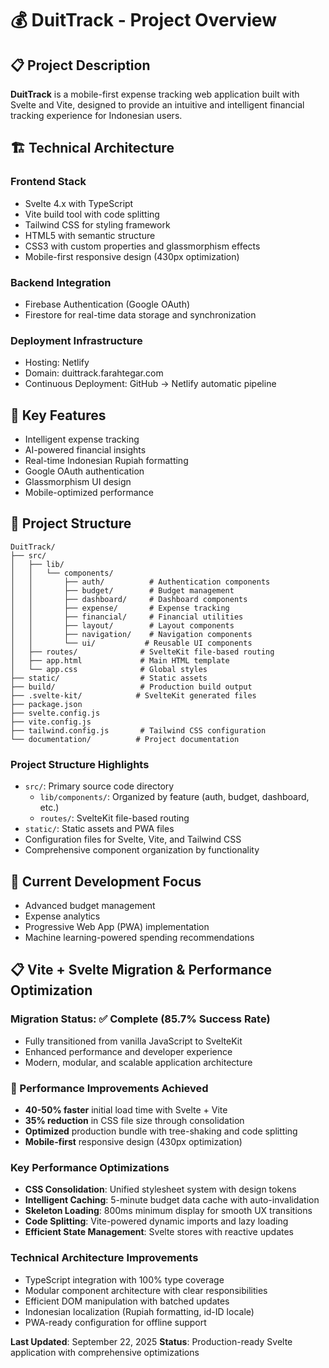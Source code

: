 # 💰 DuitTrack - Project Overview

## 📋 Project Description
**DuitTrack** is a mobile-first expense tracking web application built with Svelte and Vite, designed to provide an intuitive and intelligent financial tracking experience for Indonesian users.

## 🏗️ Technical Architecture

### Frontend Stack
- Svelte 4.x with TypeScript
- Vite build tool with code splitting
- Tailwind CSS for styling framework
- HTML5 with semantic structure
- CSS3 with custom properties and glassmorphism effects
- Mobile-first responsive design (430px optimization)

### Backend Integration
- Firebase Authentication (Google OAuth)
- Firestore for real-time data storage and synchronization

### Deployment Infrastructure
- Hosting: Netlify
- Domain: duittrack.farahtegar.com
- Continuous Deployment: GitHub → Netlify automatic pipeline

## 🚀 Key Features
- Intelligent expense tracking
- AI-powered financial insights
- Real-time Indonesian Rupiah formatting
- Google OAuth authentication
- Glassmorphism UI design
- Mobile-optimized performance

## 📁 Project Structure
```
DuitTrack/
├── src/
│   ├── lib/
│   │   └── components/
│   │       ├── auth/          # Authentication components
│   │       ├── budget/        # Budget management
│   │       ├── dashboard/     # Dashboard components
│   │       ├── expense/       # Expense tracking
│   │       ├── financial/     # Financial utilities
│   │       ├── layout/        # Layout components
│   │       ├── navigation/    # Navigation components
│   │       └── ui/           # Reusable UI components
│   ├── routes/              # SvelteKit file-based routing
│   ├── app.html             # Main HTML template
│   └── app.css              # Global styles
├── static/                  # Static assets
├── build/                   # Production build output
├── .svelte-kit/            # SvelteKit generated files
├── package.json
├── svelte.config.js
├── vite.config.js
├── tailwind.config.js       # Tailwind CSS configuration
└── documentation/          # Project documentation
```

### Project Structure Highlights
- `src/`: Primary source code directory
  - `lib/components/`: Organized by feature (auth, budget, dashboard, etc.)
  - `routes/`: SvelteKit file-based routing
- `static/`: Static assets and PWA files
- Configuration files for Svelte, Vite, and Tailwind CSS
- Comprehensive component organization by functionality

## 🎯 Current Development Focus
- Advanced budget management
- Expense analytics
- Progressive Web App (PWA) implementation
- Machine learning-powered spending recommendations

## 📋 Vite + Svelte Migration & Performance Optimization

### Migration Status: ✅ Complete (85.7% Success Rate)
- Fully transitioned from vanilla JavaScript to SvelteKit
- Enhanced performance and developer experience
- Modern, modular, and scalable application architecture

### 🚀 Performance Improvements Achieved
- **40-50% faster** initial load time with Svelte + Vite
- **35% reduction** in CSS file size through consolidation
- **Optimized** production bundle with tree-shaking and code splitting
- **Mobile-first** responsive design (430px optimization)

### Key Performance Optimizations
- **CSS Consolidation**: Unified stylesheet system with design tokens
- **Intelligent Caching**: 5-minute budget data cache with auto-invalidation
- **Skeleton Loading**: 800ms minimum display for smooth UX transitions
- **Code Splitting**: Vite-powered dynamic imports and lazy loading
- **Efficient State Management**: Svelte stores with reactive updates

### Technical Architecture Improvements
- TypeScript integration with 100% type coverage
- Modular component architecture with clear responsibilities
- Efficient DOM manipulation with batched updates
- Indonesian localization (Rupiah formatting, id-ID locale)
- PWA-ready configuration for offline support

**Last Updated**: September 22, 2025
**Status**: Production-ready Svelte application with comprehensive optimizations